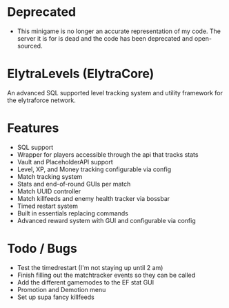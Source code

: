 # Deprecated
- This minigame is no longer an accurate representation of my code. The server it is for is dead and the code has been deprecated and open-sourced.

# ElytraLevels (ElytraCore)
An advanced SQL supported level tracking system and utility framework for the
elytraforce network.

# Features
- SQL support
- Wrapper for players accessible through the api that tracks stats
- Vault and PlaceholderAPI support
- Level, XP, and Money tracking configurable via config
- Match tracking system
- Stats and end-of-round GUIs per match
- Match UUID controller
- Match killfeeds and enemy health tracker via bossbar
- Timed restart system
- Built in essentials replacing commands
- Advanced reward system with GUI and configurable via config

# Todo / Bugs
- Test the timedrestart (I'm not staying up until 2 am)
- Finish filling out the matchtracker events so they can be called
- Add the different gamemodes to the EF stat GUI
- Promotion and Demotion menu
- Set up supa fancy killfeeds

